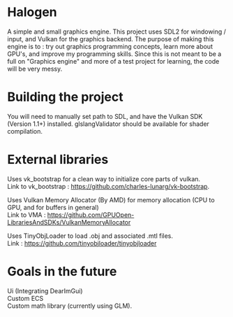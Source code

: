 # Halogen
A simple and small graphics engine. This project uses SDL2 for windowing / input, and Vulkan for the graphics backend. 
The purpose of making this engine is to : try out graphics programming concepts, learn more about GPU's, and improve my programming skills.
Since this is not meant to be a full on "Graphics engine" and more of a test project for learning, the code will be very messy.
# Building the project
You will need to manually set path to SDL, and have the Vulkan SDK (Version 1.1+) installed. glslangValidator should be available for shader compilation.

# External libraries
Uses vk_bootstrap for a clean way to initialize core parts of vulkan. \
Link to vk_bootstrap : https://github.com/charles-lunarg/vk-bootstrap.

Uses Vulkan Memory Allocator (By AMD) for memory allocation (CPU to GPU, and for buffers in general) \
Link to VMA : https://github.com/GPUOpen-LibrariesAndSDKs/VulkanMemoryAllocator

Uses TinyObjLoader to load .obj and associated .mtl files. \
Link : https://github.com/tinyobjloader/tinyobjloader
# Goals in the future
Ui (Integrating DearImGui) \
Custom ECS \
Custom math library (currently using GLM).